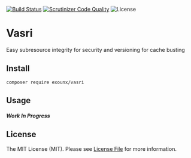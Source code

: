 [![Build Status](https://scrutinizer-ci.com/g/ExoUNX/Vasri/badges/build.png?b=master)](https://scrutinizer-ci.com/g/ExoUNX/Vasri/build-status/master) 
[![Scrutinizer Code Quality](https://scrutinizer-ci.com/g/ExoUNX/Vasri/badges/quality-score.png?b=master)](https://scrutinizer-ci.com/g/ExoUNX/Vasri/?branch=master)
![License](https://img.shields.io/github/license/ExoUNX/Vasri.svg)

# Vasri
Easy subresource integrity for security and versioning for cache busting

## Install

```
composer require exounx/vasri
```

## Usage

##### Work In Progress 

## License

The MIT License (MIT). Please see [License File](https://github.com/ExoUNX/Vasri/blob/master/LICENSE) for more information.